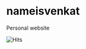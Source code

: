 # nameisvenkat
Personal website

![Hits](http://127.0.0.1:8080/count/tag.svg?url=https%3A%2F%2Fgithub.com%2Fvenkatr95)
